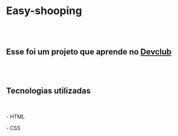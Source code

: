 <h1>Easy-shooping</h1>
<br>
<br>
<h2>Esse foi um projeto que aprende no <a href="https://rodolfomori.com.br/devclub">Devclub</a></h2>
<br>
<br>
<h2>Tecnologias utilizadas</h2>
    <br>
    <p>- HTML</p>
    <p>- CSS</p>
